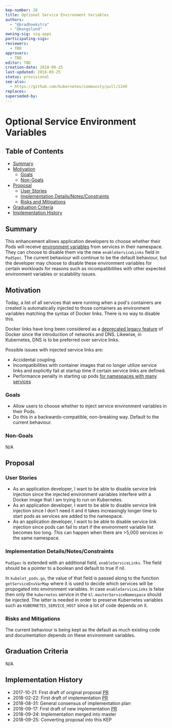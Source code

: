 ```yaml
---
kep-number: 28
title: Optional Service Environment Variables
authors:
  - "@bradhoekstra"
  - "@kongslund"
owning-sig: sig-apps
participating-sigs:
reviewers:
  - TBD
approvers:
  - TBD
editor: TBD
creation-date: 2018-09-25
last-updated: 2018-09-25
status: provisional
see-also:
  - https://github.com/kubernetes/community/pull/1249
replaces:
superseded-by:
---
```


# Optional Service Environment Variables

## Table of Contents

<!-- toc -->
- [Summary](#summary)
- [Motivation](#motivation)
  - [Goals](#goals)
  - [Non-Goals](#non-goals)
- [Proposal](#proposal)
  - [User Stories](#user-stories)
  - [Implementation Details/Notes/Constraints](#implementation-detailsnotesconstraints)
  - [Risks and Mitigations](#risks-and-mitigations)
- [Graduation Criteria](#graduation-criteria)
- [Implementation History](#implementation-history)
<!-- /toc -->

## Summary

This enhancement allows application developers to choose whether their Pods will receive [environment variables](https://kubernetes.io/docs/concepts/services-networking/service/#environment-variables) from services in their namespace. They can choose to disable them via the new `enableServiceLinks` field in `PodSpec`. The current behaviour will continue to be the default behaviour, but the developer may choose to disable these environment variables for certain workloads for reasons such as incompatibilities with other expected environment variables or scalability issues.

## Motivation

Today, a list of all services that were running when a pod's containers are created is automatically injected to those containers as environment variables matching the syntax of Docker links. There is no way to disable this.

Docker links have long been considered as a [deprecated legacy feature](https://docs.docker.com/engine/userguide/networking/default_network/dockerlinks/) of Docker since the introduction of networks and DNS. Likewise, in Kubernetes, DNS is to be preferred over service links.

Possible issues with injected service links are:

* Accidental coupling.
* Incompatibilities with container images that no longer utilize service links and explicitly fail at startup time if certain service links are defined.
* Performance penalty in starting up pods [for namespaces with many services](https://github.com/kubernetes/kubernetes/issues/1768#issuecomment-330778184)

### Goals

* Allow users to choose whether to inject service environment variables in their Pods.
* Do this in a backwards-compatible, non-breaking way. Default to the current behaviour.

### Non-Goals

N/A

## Proposal

### User Stories

* As an application developer, I want to be able to disable service link injection since the injected environment variables interfere with a Docker image that I am trying to run on Kubernetes.
* As an application developer, I want to be able to disable service link injection since I don't need it and it takes increasingly longer time to start pods as services are added to the namespace.
* As an application developer, I want to be able to disable service link injection since pods can fail to start if the environment variable list becomes too long. This can happen when there are >5,000 services in the same namespace.

### Implementation Details/Notes/Constraints

`PodSpec` is extended with an additional field, `enableServiceLinks`. The field should be a pointer to a boolean and default to true if nil.

In `kubelet_pods.go`, the value of that field is passed along to the function `getServiceEnvVarMap` where it is used to decide which services will be propogated into environment variables. In case `enableServiceLinks` is false then only the `kubernetes` service in the `kl.masterServiceNamespace` should be injected. The latter is needed in order to preserve Kubernetes variables such as `KUBERNETES_SERVICE_HOST` since a lot of code depends on it.

### Risks and Mitigations

The current behaviour is being kept as the default as much existing code and documentation depends on these environment variables.

## Graduation Criteria

N/A

## Implementation History

- 2017-10-21: First draft of original proposal [PR](https://github.com/kubernetes/community/pull/1249)
- 2018-02-22: First draft of implementation [PR](https://github.com/kubernetes/kubernetes/pull/60206)
- 2018-08-31: General consensus of implementation plan
- 2018-09-17: First draft of new implementation [PR](https://github.com/kubernetes/kubernetes/pull/68754)
- 2018-09-24: Implementation merged into master
- 2018-09-25: Converting proposal into this KEP
